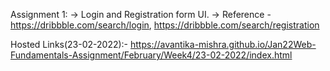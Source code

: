 Assignment 1: -> Login and Registration form UI. -> Reference - https://dribbble.com/search/login, https://dribbble.com/search/registration


Hosted Links(23-02-2022):-
https://avantika-mishra.github.io/Jan22Web-Fundamentals-Assignment/February/Week4/23-02-2022/index.html
